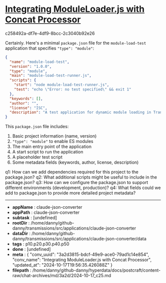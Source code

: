 # [Integrating ModuleLoader.js with Concat Processor](https://claude.ai/chat/3a2d3815-bdcf-49e9-ace0-79ad1c14e854)

c258492a-df7e-4df9-8bcc-2c3040b92e26

 Certainly. Here's a minimal `package.json` file for the `module-load-test` application that specifies `"type": "module"`:

```json
{
  "name": "module-load-test",
  "version": "1.0.0",
  "type": "module",
  "main": "module-load-test-runner.js",
  "scripts": {
    "start": "node module-load-test-runner.js",
    "test": "echo \"Error: no test specified\" && exit 1"
  },
  "keywords": [],
  "author": "",
  "license": "ISC",
  "description": "A test application for dynamic module loading in Transmissions"
}
```

This `package.json` file includes:

1. Basic project information (name, version)
2. `"type": "module"` to enable ES modules
3. The main entry point of the application
4. A start script to run the application
5. A placeholder test script
6. Some metadata fields (keywords, author, license, description)

q1: How can we add dependencies required for this project to the package.json?
q2: What additional scripts might be useful to include in the package.json?
q3: How can we configure the package.json to support different environments (development, production)?
q4: What fields could we add to package.json to provide more detailed project metadata?

---

* **appName** : claude-json-converter
* **appPath** : claude-json-converter
* **subtask** : [undefined]
* **rootDir** : /home/danny/github-danny/transmissions/src/applications/claude-json-converter
* **dataDir** : /home/danny/github-danny/transmissions/src/applications/claude-json-converter/data
* **tags** : p10.p20.p30.p40.p50
* **done** : [undefined]
* **meta** : {
  "conv_uuid": "3a2d3815-bdcf-49e9-ace0-79ad1c14e854",
  "conv_name": "Integrating ModuleLoader.js with Concat Processor",
  "updated_at": "2024-10-17T19:56:35.426088Z"
}
* **filepath** : /home/danny/github-danny/hyperdata/docs/postcraft/content-raw/chat-archives/md/3a2d/2024-10-17_c25.md